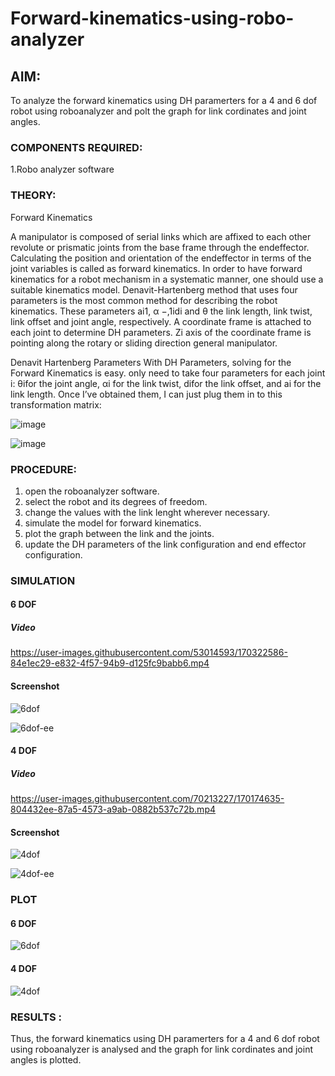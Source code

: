 # Forward-kinematics-using-robo-analyzer

## AIM: 
To analyze the forward kinematics using DH paramerters for a 4 and 6 dof robot using roboanalyzer and polt the graph for link cordinates and joint angles.

### COMPONENTS REQUIRED:
1.Robo analyzer software  


### THEORY: 
  
Forward Kinematics

A manipulator is composed of serial links which are affixed to each other revolute or prismatic joints from the base frame through the endeffector. 
Calculating the position and orientation of the endeffector in terms of the joint variables is called as forward kinematics. 
In order to have forward kinematics for a robot mechanism in a systematic manner, one should use a suitable kinematics model. 
Denavit-Hartenberg method that uses four parameters is the most common method for describing the robot kinematics. 
These parameters ai1, α −,1idi and θ the link length, link twist, link offset and joint angle, respectively. 
A coordinate frame is attached to each joint to determine DH parameters. Zi axis of the coordinate frame is pointing along the rotary or sliding direction general manipulator.

Denavit Hartenberg Parameters
With DH Parameters, solving for the Forward Kinematics is easy.  only need to take four parameters for each joint 
i: θifor the joint angle, 
αi for the link twist, 
difor the link offset, and 
ai for the link length. Once I’ve obtained them, I can just plug them in to this transformation matrix:


![image](https://user-images.githubusercontent.com/36288975/170172719-ed7befc9-2894-4344-bfd5-be831bb05308.png)

 ![image](https://user-images.githubusercontent.com/36288975/170172766-b8aeb788-7fd7-4de7-b340-f04656707ebd.png)

 

### PROCEDURE:
1. open the roboanalyzer software.
2. select the robot and its degrees of freedom.
3. change the values with the link lenght wherever necessary.
4. simulate the model for forward kinematics.
5. plot the graph between the link and the joints.
6. update the DH parameters of the link configuration and end effector configuration.

### SIMULATION 
 
#### 6 DOF

##### Video



https://user-images.githubusercontent.com/53014593/170322586-84e1ec29-e832-4f57-94b9-d125fc9babb6.mp4



#### Screenshot
![6dof](https://user-images.githubusercontent.com/53014593/170322988-3be1c9a5-490d-4140-a557-ea9c5f635602.png)


![6dof-ee](https://user-images.githubusercontent.com/53014593/170322494-182e77aa-3622-4904-bc49-72141c301a1d.png)


#### 4 DOF

##### Video

https://user-images.githubusercontent.com/70213227/170174635-804432ee-87a5-4573-a9ab-0882b537c72b.mp4

#### Screenshot
![4dof](https://user-images.githubusercontent.com/53014593/170322962-b070efd5-d39a-4468-a9be-96cd2a7c43c7.png)


![4dof-ee](https://user-images.githubusercontent.com/53014593/170322390-b003bb56-534d-4c67-8c01-9e32b174aca2.png)



 
### PLOT 
 
#### 6 DOF

![6dof](https://user-images.githubusercontent.com/53014593/170322472-b63362f1-d743-40b4-b1ce-4530a2acf8d9.png)

#### 4 DOF


![4dof](https://user-images.githubusercontent.com/53014593/170322351-2d1af58f-fda6-4248-bafc-fb221386c60e.png)









### RESULTS : 
Thus, the forward kinematics using DH paramerters for a 4 and 6 dof robot using roboanalyzer is analysed and the graph for link cordinates and joint angles is plotted.
